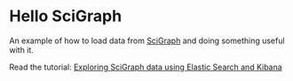 # Hello SciGraph

An example of how to load data from [SciGraph](http://www.springernature.com/scigraph) and doing something useful with it.

Read the tutorial: [Exploring SciGraph data using Elastic Search and Kibana](http://www.michelepasin.org/blog/2017/04/06/exploring-scigraph-data-using-elastic-search-and-kibana/)
